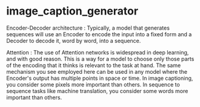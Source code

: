 # image_caption_generator
Encoder-Decoder architecture : Typically, a model that generates sequences will use an Encoder to encode the input into a fixed form and a Decoder to decode it, word by word, into a sequence.

Attention : The use of Attention networks is widespread in deep learning, and with good reason. This is a way for a model to choose only those parts of the encoding that it thinks is relevant to the task at hand. The same mechanism you see employed here can be used in any model where the Encoder's output has multiple points in space or time. In image captioning, you consider some pixels more important than others. In sequence to sequence tasks like machine translation, you consider some words more important than others.

